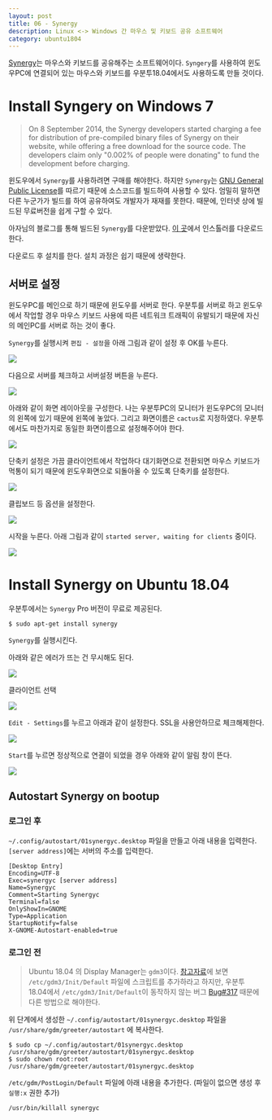```yaml
---
layout: post
title: 06 - Synergy
description: Linux <-> Windows 간 마우스 및 키보드 공유 소프트웨어
category: ubuntu1804
---
```


[Synergy](https://symless.com/synergy)는 마우스와 키보드를 공유해주는 소프트웨어이다. `Syngery`를 사용하여 윈도우PC에 연결되어 있는 마우스와 키보드를 우분투18.04에서도 사용하도록 만들 것이다.

# Install Syngery on Windows 7

>On 8 September 2014, the Synergy developers started charging a fee for distribution of pre-compiled binary files of Synergy on their website, while offering a free download for the source code. The developers claim only "0.002% of people were donating" to fund the development before charging.

윈도우에서 `Synergy`를 사용하려면 구매를 해야한다. 하지만 `Synergy`는 [GNU General Public License](https://en.wikipedia.org/wiki/GNU_General_Public_License)를 따르기 때문에 소스코드를 빌드하여 사용할 수 있다. 엄밀히 말하면 다른 누군가가 빌드를 하여 공유하여도 개발자가 재재를 못한다. 때문에, 인터넷 상에 빌드된 무료버전을 쉽게 구할 수 있다.

아자님의 블로그를 통해 빌드된 `Synergy`를 다운받았다. [이 곳](https://ommokazza.blogspot.com/2017/07/synergy_19.html)에서 인스톨러를 다운로드한다.

다운로드 후 설치를 한다. 설치 과정은 쉽기 때문에 생략한다.

## 서버로 설정

윈도우PC를 메인으로 하기 때문에 윈도우를 서버로 한다. 우분투를 서버로 하고 윈도우에서 작업할 경우 마우스 키보드 사용에 따른 네트워크 트래픽이 유발되기 때문에 자신의 메인PC를 서버로 하는 것이 좋다.

`Synergy`를 실행시켜 `편집 - 설정`을 아래 그림과 같이 설정 후 OK를 누른다.

![](/images/posts/install-ubuntu1804/synergy00.png)

다음으로 서버를 체크하고 서버설정 버튼을 누른다.

![](/images/posts/install-ubuntu1804/synergy01.png)

아래와 같이 화면 레이아웃을 구성한다.
나는 우분투PC의 모니터가 윈도우PC의 모니터의 왼쪽에 있기 때문에 왼쪽에 놓았다.
그리고 화면이름은 `cactus`로 지정하였다.
우분투에서도 마찬가지로 동일한 화면이름으로 설정해주어야 한다.

![](/images/posts/install-ubuntu1804/synergy02.png)

단축키 설정은 가끔 클라이언트에서 작업하다 대기화면으로 전환되면 마우스 키보드가 먹통이 되기 때문에 윈도우화면으로 되돌아올 수 있도록 단축키를 설정한다.

![](/images/posts/install-ubuntu1804/synergy03.png)

클립보드 등 옵션을 설정한다.

![](/images/posts/install-ubuntu1804/synergy04.png)

시작을 누른다.
아래 그림과 같이 `started server, waiting for clients` 중이다.

![](/images/posts/install-ubuntu1804/synergy05.png)

# Install Synergy on Ubuntu 18.04

우분투에서는 `Synergy` Pro 버전이 무료로 제공된다.

```
$ sudo apt-get install synergy
```

`Synergy`를 실행시킨다.

아래와 같은 에러가 뜨는 건 무시해도 된다.

![](/images/posts/install-ubuntu1804/synergy06.png)

클라이언트 선택

![](/images/posts/install-ubuntu1804/synergy07.png)

`Edit - Settings`를 누르고 아래과 같이 설정한다.
SSL을 사용안하므로 체크해제한다.

![](/images/posts/install-ubuntu1804/synergy08.png)

`Start`를 누르면 정상적으로 연결이 되었을 경우 아래와 같이 알림 창이 뜬다.

![](/images/posts/install-ubuntu1804/synergy09.png)


## Autostart Synergy on bootup

### 로그인 후

`~/.config/autostart/01synergyc.desktop` 파일을 만들고 아래 내용을 입력한다. `[server address]`에는 서버의 주소를 입력한다.

```
[Desktop Entry]
Encoding=UTF-8
Exec=synergyc [server address]
Name=Synergyc
Comment=Starting Synergyc
Terminal=false
OnlyShowIn=GNOME
Type=Application
StartupNotify=false
X-GNOME-Autostart-enabled=true
```

### 로그인 전

>Ubuntu 18.04 의 Display Manager는 `gdm3`이다. [참고자료](https://help.ubuntu.com/community/SynergyHowto)에 보면 `/etc/gdm3/Init/Default` 파일에 스크립트를 추가하라고 하지만, 우분투 18.04에서 `/etc/gdm3/Init/Default`이 동작하지 않는 버그 [Bug#317](https://gitlab.gnome.org/GNOME/gdm/issues/317) 때문에 다른 방법으로 해야한다.

위 단계에서 생성한 `~/.config/autostart/01synergyc.desktop` 파일을 `/usr/share/gdm/greeter/autostart` 에 복사한다.

```
$ sudo cp ~/.config/autostart/01synergyc.desktop /usr/share/gdm/greeter/autostart/01synergyc.desktop
$ sudo chown root:root /usr/share/gdm/greeter/autostart/01synergyc.desktop
```

`/etc/gdm/PostLogin/Default` 파일에 아래 내용을 추가한다. (파일이 없으면 생성 후 `실행:x` 권한 추가)

```
/usr/bin/killall synergyc
```

